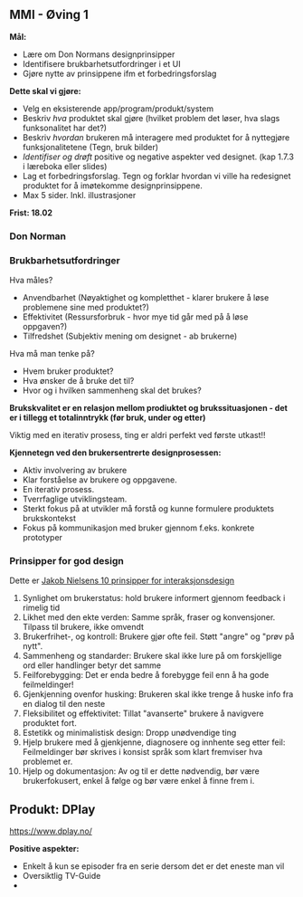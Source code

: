 ## MMI - Øving 1

**Mål:**  

- Lære om Don Normans designprinsipper
- Identifisere brukbarhetsutfordringer i et UI
- Gjøre nytte av prinsippene ifm et forbedringsforslag



**Dette skal vi gjøre:**

- Velg en eksisterende app/program/produkt/system
- Beskriv *hva* produktet skal gjøre (hvilket problem det løser, hva slags funksonalitet har det?)
- Beskriv *hvordan* brukeren må interagere med produktet for å nyttegjøre funksjonalitetene (Tegn, bruk bilder)
- *Identifiser og drøft* positive og negative aspekter ved designet. (kap 1.7.3 i læreboka eller slides)
- Lag et forbedringsforslag. Tegn og forklar hvordan vi ville ha redesignet produktet for å imøtekomme designprinsippene.
- Max 5 sider. Inkl. illustrasjoner

**Frist: 18.02**



### Don Norman





### Brukbarhetsutfordringer

Hva måles? 

- Anvendbarhet (Nøyaktighet og kompletthet - klarer brukere å løse problemene sine med produktet?)
- Effektivitet (Ressursforbruk - hvor mye tid går med på å løse oppgaven?)
- Tilfredshet (Subjektiv mening om designet - ab brukerne)

Hva må man tenke på?

- Hvem bruker produktet?
- Hva ønsker de å bruke det til?
- Hvor og i hvilken sammenheng skal det brukes?

**Brukskvalitet er en relasjon mellom prodiuktet og brukssituasjonen - det er i tillegg et totalinntrykk (før bruk, under og etter)**



Viktig med en iterativ prosess, ting er aldri perfekt ved første utkast!!

**Kjennetegn ved den brukersentrerte designprosessen:**

- Aktiv involvering av brukere
- Klar forståelse av brukere og oppgavene.
- En iterativ prosess.
- Tverrfaglige utviklingsteam. 
- Sterkt fokus på at utvikler må forstå og kunne formulere produktets brukskontekst
- Fokus på kommunikasjon med bruker gjennom f.eks. konkrete prototyper



### Prinsipper for god design

Dette er [Jakob Nielsens 10 prinsipper for interaksjonsdesign](https://www.nngroup.com/articles/ten-usability-heuristics/)

1. Synlighet om brukerstatus: hold brukere informert gjennom feedback i rimelig tid
2. Likhet med den ekte verden: Samme språk, fraser og konvensjoner. Tilpass til brukere, ikke omvendt
3. Brukerfrihet-, og kontroll: Brukere gjør ofte feil. Støtt "angre" og "prøv på nytt". 
4. Sammenheng og standarder: Brukere skal ikke lure på om forskjellige ord eller handlinger betyr det samme
5. Feilforebygging: Det er enda bedre å forebygge feil enn å ha gode feilmeldinger!
6. Gjenkjenning ovenfor husking: Brukeren skal ikke trenge å huske info fra en dialog til den neste
7. Fleksibilitet og effektivitet: Tillat "avanserte" brukere å navigvere produktet fort. 
8. Estetikk og minimalistisk design: Dropp unødvendige ting
9. Hjelp brukere med å gjenkjenne, diagnosere og innhente seg etter feil: Feilmeldinger bør skrives i konsist språk som klart fremviser hva problemet er. 
10. Hjelp og dokumentasjon: Av og til er dette nødvendig, bør være brukerfokusert, enkel å følge og bør være enkel å finne frem i.







## Produkt: DPlay

https://www.dplay.no/

**Positive aspekter:**

- Enkelt å kun se episoder fra en serie dersom det er det eneste man vil
- Oversiktlig TV-Guide
- 